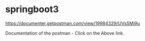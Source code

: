 # springboot3

https://documenter.getpostman.com/view/19984329/UVsSMi9u

Documentation of the postman - Click on the Above link. 
